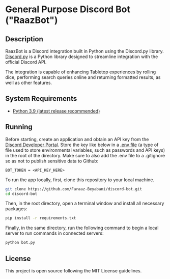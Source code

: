 General Purpose Discord Bot ("RaazBot")
====================================

## Description

RaazBot is a Discord integration built in Python using the Discord.py library. [Discord.py](https://discordpy.readthedocs.io/en/stable/) is a Python library designed to streamline integration with the official Discord API.

The integration is capable of enhancing Tabletop experiences by rolling dice, performing search queries online and returning formatted results, as well as other features.

## System Requirements
- [Python 3.9 (latest release recommended)](https://www.python.org/)

## Running
Before starting, create an application and obtain an API key from the [Discord Developer Portal](https://discord.com/developers/applications). Store the key like below in a [.env file](https://medium.com/chingu/an-introduction-to-environment-variables-and-how-to-use-them-f602f66d15fa) (a type of file used to store environmental variables, such as passwords and API keys) in the root of the directory. Make sure to also add the .env file to a .gitignore so as not to publish sensitive data to Github:

```
BOT_TOKEN = <API_KEY_HERE>
```

To run the app locally, first, clone this repository to your local machine.

```bash
git clone https://github.com/Faraaz-Beyabani/discord-bot.git
cd discord-bot
```

Then, in the root directory, open a terminal window and install all necessary packages:

```bash
pip install -r requirements.txt
```

Finally, in the same directory, run the following command to begin a local server to run commands in connected servers:

```bash
python bot.py
```

## License

This project is open source following the MIT License guidelines.
